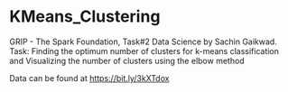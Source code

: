 # KMeans_Clustering
GRIP - The Spark Foundation, Task#2 Data Science by Sachin Gaikwad.
Task:
Finding the optimum number of clusters for k-means classification and Visualizing the number of clusters using the elbow method

Data can be found at
https://bit.ly/3kXTdox
